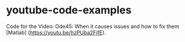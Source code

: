 # youtube-code-examples
Code for the Video: Ode45: When it causes issues and how to fix them [Matlab] (https://youtu.be/hzPUba2FifE).